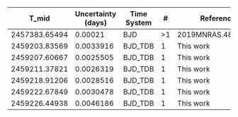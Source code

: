 |T_mid        |Uncertainty (days)|Time System|#  |Reference                             |
|-------------|------------------|-----------|---|--------------------------------------|
|2457383.65494|0.00021           |BJD        |>1 |2019MNRAS.482..301L                   |
|2459203.83569|0.0033916         |BJD_TDB    |1  |This work                             |
|2459207.60667|0.0025505         |BJD_TDB    |1  |This work                             |
|2459211.37821|0.0026319         |BJD_TDB    |1  |This work                             |
|2459218.91206|0.0028516         |BJD_TDB    |1  |This work                             |
|2459222.67849|0.0030478         |BJD_TDB    |1  |This work                             |
|2459226.44938|0.0046186         |BJD_TDB    |1  |This work                             |
